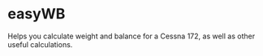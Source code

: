 # easyWB
Helps you calculate weight and balance for a Cessna 172, as well as other useful calculations.
